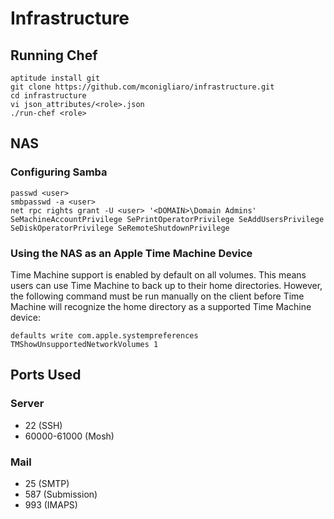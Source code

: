 # Infrastructure

## Running Chef

    aptitude install git
    git clone https://github.com/mconigliaro/infrastructure.git
    cd infrastructure
    vi json_attributes/<role>.json
    ./run-chef <role>

## NAS

### Configuring Samba

    passwd <user>
    smbpasswd -a <user>
    net rpc rights grant -U <user> '<DOMAIN>\Domain Admins' SeMachineAccountPrivilege SePrintOperatorPrivilege SeAddUsersPrivilege SeDiskOperatorPrivilege SeRemoteShutdownPrivilege

### Using the NAS as an Apple Time Machine Device

Time Machine support is enabled by default on all volumes. This means users can use Time Machine to back up to their home directories. However, the following command must be run manually on the client before Time Machine will recognize the home directory as a supported Time Machine device:

    defaults write com.apple.systempreferences TMShowUnsupportedNetworkVolumes 1

## Ports Used

### Server

  - 22 (SSH)
  - 60000-61000 (Mosh)

### Mail

  - 25 (SMTP)
  - 587 (Submission)
  - 993 (IMAPS)
